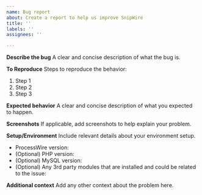 ```yaml
---
name: Bug report
about: Create a report to help us improve SnipWire
title: ''
labels: ''
assignees: ''

---
```


**Describe the bug**
A clear and concise description of what the bug is.

**To Reproduce**
Steps to reproduce the behavior:
1. Step 1
2. Step 2
3. Step 3

**Expected behavior**
A clear and concise description of what you expected to happen.

**Screenshots**
If applicable, add screenshots to help explain your problem.

**Setup/Environment**
Include relevant details about your environment setup.

* ProcessWire version:
* (Optional) PHP version: 
* (Optional) MySQL version: 
* (Optional) Any 3rd party modules that are installed and could be related to the issue:

**Additional context**
Add any other context about the problem here.
